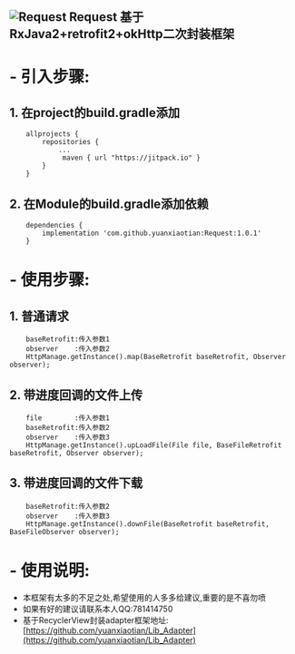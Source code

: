 ![Request](https://timgsa.baidu.com/timg?image&quality=80&size=b9999_10000&sec=1526616733298&di=3d0e5f640dcb007c75d654eee9ee0284&imgtype=0&src=http%3A%2F%2Fi2.hdslb.com%2Fbfs%2Fface%2Fb67919843bdb57d61de63aa4370a864473fce44b.jpg)
Request
 基于RxJava2+retrofit2+okHttp二次封装框架
-
# - 引入步骤:  #
## 1.  在project的build.gradle添加 ##
		allprojects {
    		repositories {
        		...
       			 maven { url "https://jitpack.io" }
    		}
		}
##  2.  在Module的build.gradle添加依赖 ##
		dependencies {
	        implementation 'com.github.yuanxiaotian:Request:1.0.1'
		}


# - 使用步骤:  #
##  1.  普通请求 ##
		baseRetrofit:传入参数1
		observer    :传入参数2
		HttpManage.getInstance().map(BaseRetrofit baseRetrofit, Observer observer);
##  2.  带进度回调的文件上传 ##
		file        :传入参数1
		baseRetrofit:传入参数2
		observer    :传入参数3
		HttpManage.getInstance().upLoadFile(File file, BaseFileRetrofit baseRetrofit, Observer observer);
##  3.  带进度回调的文件下载 ##
		baseRetrofit:传入参数2
		observer    :传入参数3
		HttpManage.getInstance().downFile(BaseRetrofit baseRetrofit, BaseFileObserver observer);
# - 使用说明:  #
- 本框架有太多的不足之处,希望使用的人多多给建议,重要的是不喜勿喷
- 如果有好的建议请联系本人QQ:781414750
- 基于RecyclerView封装adapter框架地址:[https://github.com/yuanxiaotian/Lib_Adapter](https://github.com/yuanxiaotian/Lib_Adapter)







